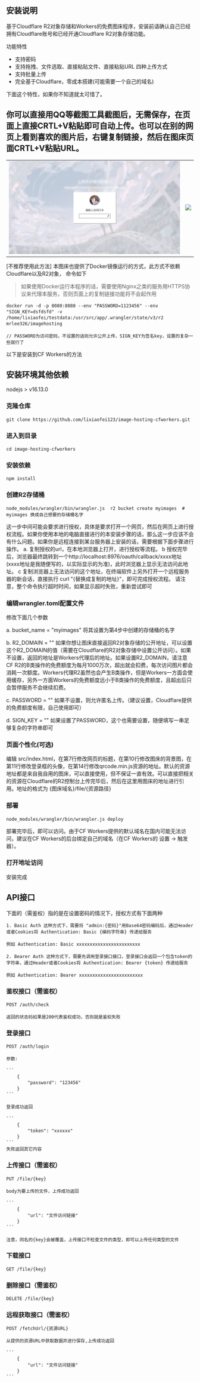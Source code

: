 ## 安装说明

基于Cloudflare R2对象存储和Workers的免费图床程序，安装前请确认自己已经拥有Cloudflare账号和已经开通Cloudflare R2对象存储功能。

功能特性
- 支持密码
- 支持拖拽、文件选取、直接粘贴文件、直接粘贴URL 四种上传方式
- 支持批量上传
- 完全基于Cloudflare，零成本搭建(可能需要一个自己的域名)

下面这个特性，如果你不知道就太可惜了。
## 你可以直接用QQ等截图工具截图后，无需保存，在页面上直接CRTL+V粘贴即可自动上传。也可以在别的网页上看到喜欢的图片后，右键复制链接，然后在图床页面CRTL+V粘贴URL。

<table>
    <tr>
        <td>
            <img src="images/login.png" />
        </td>
        <td>
            <img src="images/upload.png" />
        </td>
    </tr>
</table>

[不推荐使用此方法] 本图床也提供了Docker镜像运行的方式，此方式不依赖Cloudflare以及R2对象， 命令如下

> 如果使用Docker运行本程序的话，需要使用Nginx之类的服务用HTTPS协议来代理本服务，否则页面上的复制链接功能将不会起作用

```
docker run -d -p 8080:8080 --env "PASSWORD=1123456" --env "SIGN_KEY=dsfdsfd" -v /home/lixiaofei/testdata:/usr/src/app/.wrangler/state/v3/r2  mrlee326/imagehosting

// PASSWORD为访问密码，不设置的话则允许公开上传，SIGN_KEY为签名key，设置的复杂一些就行了
```


以下是安装到CF Workers的方法

## 安装环境其他依赖

nodejs > v16.13.0


### 克隆仓库

```
git clone https://github.com/lixiaofei123/image-hosting-cfworkers.git
```

### 进入到目录

```
cd image-hosting-cfworkers
```

### 安装依赖

```
npm install
```

### 创建R2存储桶


```
node_modules/wrangler/bin/wrangler.js  r2 bucket create myimages  # myimages 换成自己想要的存储桶名字
```

这一步中间可能会要求进行授权，具体是要求打开一个网页，然后在网页上进行授权流程。如果你使用本地的电脑直接进行的本安装步骤的话，那么这一步应该不会有什么问题。如果你是远程连接到某台服务器上安装的话，需要根据下面步骤进行操作。 a. 复制授权的url，在本地浏览器上打开，进行授权等流程。 b 授权完毕后，浏览器最终跳转到一个http://localhost:8976/oauth/callback/xxxx地址 (xxxx地址是我随便写的，以实际显示的为准)，此时浏览器上显示无法访问此地址。 c 复制浏览器上无法访问的这个地址，在终端软件上另外打开一个远程服务器的新会话，直接执行 curl "{替换成复制的地址}"，即可完成授权流程。 请注意，整个命令执行超时时间，如果显示超时失败，重新尝试即可


### 编辑wrangler.toml配置文件

修改下面几个参数
 
 a. bucket_name = "myimages" 将其设置为第4步中创建的存储桶的名字

 b. R2_DOMAIN = ""  如果你想让图床直接返回R2对象存储的公开地址，可以设置这个R2_DOMAIN的值（需要在Cloudflare的R2对象存储中设置公开访问）。如果不设置，返回的地址是Workers代理后的地址。如果设置R2_DOMAIN，请注意CF R2的B类操作的免费额度为每月1000万次，超出就会扣费，每次访问图片都会消耗一次额度。Workers代理R2虽然也会产生B类操作，但是Workers一方面会使用缓存，另外一方面Workers的免费额度远小于B类操作的免费额度，且超出后只会暂停服务不会继续扣费。

 c. PASSWORD = "" 如果不设置，则允许匿名上传。（建议设置，Cloudflare提供的免费额度有限，自己使用即可）

 d. SIGN_KEY = "" 如果设置了PASSWORD，这个也需要设置，随便填写一串足够复杂的字符串即可

### 页面个性化(可选)

编辑 src/index.html，在第7行修改网页的标题，在第10行修改图床的背景图，在第11行修改登录框的头像，在第14行修改qrcode.min.js资源的地址。默认的资源地址都是来自我自用的图床，可以直接使用，但不保证一直有效。可以直接把相关的资源在Cloudflare的R2控制台上传完毕后，然后在这里用图床的地址进行引用。地址的格式为 {图床域名}/file/{资源路径}


### 部署

```
node_modules/wrangler/bin/wrangler.js deploy
```


部署完毕后，即可以访问。由于CF Workers提供的默认域名在国内可能无法访问，建议在CF Workers的后台绑定自己的域名（在CF Workers的 设置 -> 触发器）。

### 打开地址访问

安装完成


## API接口

下面的（需鉴权）指的是在设置密码的情况下，授权方式有下面两种
    
    1. Basic Auth 这种方式下，需要将 "admin:{密码}"用Base64密码编码后，通过Header或者Cookies将 Authentication: Basic {编码字符串} 传递给服务
    
    例如 Authentication: Basic xxxxxxxxxxxxxxxxxxxxxxxx
    
    2. Bearer Auth 这种方式下，需要先调用登录接口接口，登录接口会返回一个包含token的字符串，通过Header或者Cookies将 Authentication: Bearer {token} 传递给服务

    例如 Authentication: Bearer xxxxxxxxxxxxxxxxxxxxxxxx


### 鉴权接口（需鉴权）

    POST /auth/check 

    返回的状态码如果是200代表鉴权成功，否则就是鉴权失败

### 登录接口

    POST /auth/login

    参数: 

    ```
        {
            "password": "123456"
        }
    ```

    登录成功返回

    ```
        {
            "token": "xxxxxx"
        }
    ```
    失败返回其它内容

### 上传接口（需鉴权）

    PUT /file/{key}

    body为要上传的文件，上传成功返回

    ```
        {
            "url": "文件访问链接"
        }
    ```

    注意，同名的{key}会被覆盖，上传接口不检查文件的类型，即可以上传任何类型的文件

### 下载接口

    GET /file/{key}

### 删除接口（需鉴权）

    DELETE /file/{key}

### 远程获取接口（需鉴权）

    POST /fetchUrl/{资源URL}

    从提供的资源URL中获取数据并进行保存,上传成功返回

    ```
        {
            "url": "文件访问链接"
        }
    ```
